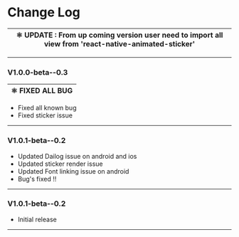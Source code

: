# Change Log



|⚛ **UPDATE** : From up coming  version user need to import all view from 'react-native-animated-sticker'|
| --- |

----------------------------------------------------------------
### V1.0.0-beta--0.3

|⚛ **FIXED ALL BUG** |
| --- |

- Fixed all known bug
- Fixed sticker issue

----------------------------------------------------------------
### V1.0.1-beta--0.2

- Updated Dailog issue on android and ios
- Updated sticker render issue
- Updated Font linking issue on android 
- Bug's fixed !!

----------------------------------------------------------------

### V1.0.1-beta--0.2

- Initial release


----------------------------------------------------------------
